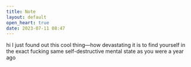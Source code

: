 ```yaml
---
title: Note
layout: default
open_heart: true
date: 2023-07-11 08:47
---
```


hi I just found out this cool thing—how devastating it is to find yourself in the exact fucking same self-destructive mental state as you were a year ago
